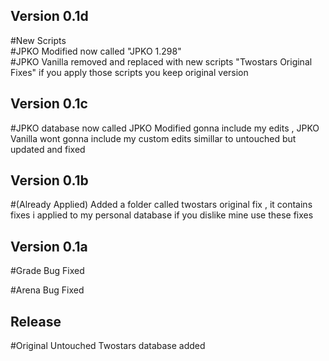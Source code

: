 ## Version 0.1d
#New Scripts<br/>
#JPKO Modified now called "JPKO 1.298"<br/>
#JPKO Vanilla removed and replaced with new scripts "Twostars Original Fixes" if you apply those scripts you keep original version

## Version 0.1c
#JPKO database now called JPKO Modified gonna include my edits , JPKO Vanilla wont gonna include my custom edits simillar to untouched but updated and fixed

## Version 0.1b
#(Already Applied) Added a folder called twostars original fix , it contains fixes i applied to my personal database if you dislike mine use these fixes

## Version 0.1a
#Grade Bug Fixed

#Arena Bug Fixed
## Release
#Original Untouched Twostars database added
